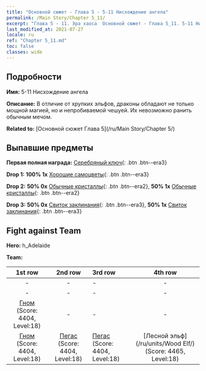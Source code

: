 ```yaml
---
title: "Основной сюжет - Глава 5 - 5-11 Нисхождение ангела"
permalink: /Main Story/Chapter 5_11/
excerpt: "Глава 5 - 11. Эра хаоса  Основной сюжет - Глава 5_11. 5-11 Нисхождение ангела"
last_modified_at: 2021-07-27
locale: ru
ref: "Chapter 5_11.md"
toc: false
classes: wide
---
```


## Подробности

 **Имя:** 5-11 Нисхождение ангела

 **Описание:** В отличие от хрупких эльфов, драконы обладают не только мощной магией, но и непробиваемой чешуей. Их невозможно ранить обычным мечом.

 **Related to:** [Основной сюжет Глава 5](/ru/Main Story/Chapter 5/)

## Выпавшие предметы

 **Первая полная награда:** [Серебряный ключ](/ItemsRU/con_693/){: .btn .btn--era3}

 **Drop 1:** **100% 1x** [Хорошие самоцветы](/ItemsRU/mat_16/){: .btn .btn--era3}

 **Drop 2:** **50% 0x** [Обычные кристаллы](/ItemsRU/mat_11/){: .btn .btn--era2}, **50% 1x** [Обычные кристаллы](/ItemsRU/mat_11/){: .btn .btn--era2}

 **Drop 3:** **50% 0x** [Свиток заклинания](/ItemsRU/con_694/){: .btn .btn--era3}, **50% 1x** [Свиток заклинания](/ItemsRU/con_694/){: .btn .btn--era3}


## Fight against Team
 **Hero:** h_Adelaide

 **Team:**


  | 1st row | 2nd row | 3rd row | 4th row |
  |:----:|:----:|:----|:----:|
  | - | - | - | - |
  | - | - | - | - |
  | [Гном](/ru/units/Dwarf/) (Score: 4404, Level:18)  | - | - | - |
  | [Гном](/ru/units/Dwarf/) (Score: 4404, Level:18)  | [Пегас](/ru/units/Pegasus/) (Score: 4404, Level:18)  | [Пегас](/ru/units/Pegasus/) (Score: 4404, Level:18)  | [Лесной эльф](/ru/units/Wood Elf/) (Score: 4465, Level:18)  |


